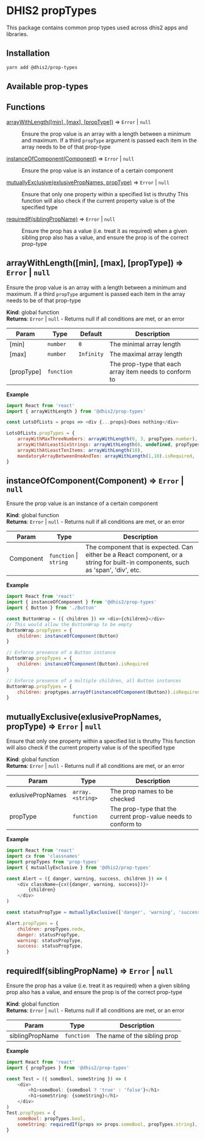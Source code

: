 # DHIS2 propTypes

This package contains common prop types used across dhis2 apps and libraries.

## Installation
```bash
yarn add @dhis2/prop-types
```

## Available prop-types

## Functions

<dl>
<dt><a href="#arrayWithLength">arrayWithLength([min], [max], [propType])</a> ⇒ <code>Error</code> | <code>null</code></dt>
<dd><p>Ensure the prop value is an array with a length between a minimum and maximum.
If a third <code>propType</code> argument is passed each item in the array needs to be of that prop-type</p>
</dd>
<dt><a href="#instanceOfComponent">instanceOfComponent(Component)</a> ⇒ <code>Error</code> | <code>null</code></dt>
<dd><p>Ensure the prop value is an instance of a certain component</p>
</dd>
<dt><a href="#mutuallyExclusive">mutuallyExclusive(exlusivePropNames, propType)</a> ⇒ <code>Error</code> | <code>null</code></dt>
<dd><p>Ensure that only one property within a specified list is thruthy
This function will also check if the current property value is of the specified type</p>
</dd>
<dt><a href="#requiredIf">requiredIf(siblingPropName)</a> ⇒ <code>Error</code> | <code>null</code></dt>
<dd><p>Ensure the prop has a value (i.e. treat it as required) when a given sibling prop
also has a value, and ensure the prop is of the correct prop-type</p>
</dd>
</dl>

<a name="arrayWithLength"></a>

## arrayWithLength([min], [max], [propType]) ⇒ <code>Error</code> \| <code>null</code>
Ensure the prop value is an array with a length between a minimum and maximum.
If a third `propType` argument is passed each item in the array needs to be of that prop-type

**Kind**: global function  
**Returns**: <code>Error</code> \| <code>null</code> - Returns null if all conditions are met, or an error  

| Param | Type | Default | Description |
| --- | --- | --- | --- |
| [min] | <code>number</code> | <code>0</code> | The minimal array length |
| [max] | <code>number</code> | <code>Infinity</code> | The maximal array length |
| [propType] | <code>function</code> |  | The prop-type that each array item needs to conform to |

**Example**  
```js
import React from 'react'
import { arrayWithLength } from '@dhis2/prop-types'

const LotsOfLists = props => <div {...props}>Does nothing</div>

LotsOfLists.propTypes = {
    arrayWithMaxThreeNumbers: arrayWithLength(0, 3, propTypes.number),
    arrayWithAtLeastSixStrings: arrayWithLength(6, undefined, propTypes.string),
    arrayWithAtLeastTenItems: arrayWithLength(10),
    mandatoryArrayBetweenOneAndTen: arrayWithLength(1,10).isRequired,
}
```
<a name="instanceOfComponent"></a>

## instanceOfComponent(Component) ⇒ <code>Error</code> \| <code>null</code>
Ensure the prop value is an instance of a certain component

**Kind**: global function  
**Returns**: <code>Error</code> \| <code>null</code> - Returns null if all conditions are met, or an error  

| Param | Type | Description |
| --- | --- | --- |
| Component | <code>function</code> \| <code>string</code> | The component that is expected. Can either be a React component, or a string for built-in components, such as 'span', 'div', etc. |

**Example**  
```js
import React from 'react'
import { instanceOfComponent } from '@dhis2/prop-types'
import { Button } from './Button'

const ButtonWrap = ({ children }) => <div>{children}</div>
// This would allow the ButtonWrap to be empty
ButtonWrap.propTypes = {
    children: instanceOfComponent(Button)
}

// Enforce presence of a Button instance
ButtonWrap.propTypes = {
    children: instanceOfComponent(Button).isRequired
}

// Enforce presence of a multiple children, all Button instances
ButtonWrap.propTypes = {
    children: proptypes.arrayOf(instanceOfComponent(Button)).isRequired
}
```
<a name="mutuallyExclusive"></a>

## mutuallyExclusive(exlusivePropNames, propType) ⇒ <code>Error</code> \| <code>null</code>
Ensure that only one property within a specified list is thruthy
This function will also check if the current property value is of the specified type

**Kind**: global function  
**Returns**: <code>Error</code> \| <code>null</code> - Returns null if all conditions are met, or an error  

| Param | Type | Description |
| --- | --- | --- |
| exlusivePropNames | <code>array.&lt;string&gt;</code> | The prop names to be checked |
| propType | <code>function</code> | The prop-type that the current prop-value needs to conform to |

**Example**  
```js
import React from 'react'
import cx from 'classnames'
import propTypes from 'prop-types'
import { mutuallyExclusive } from '@dhis2/prop-types'

const Alert = ({ danger, warning, success, children }) => (
    <div className={cx({danger, warning, success})}>
        {children}
    </div>
)

const statusPropType = mutuallyExclusive(['danger', 'warning', 'success'], propTypes.bool)

Alert.propTypes = {
    children: propTypes.node,
    danger: statusPropType,
    warning: statusPropType,
    success: statusPropType,
}
```
<a name="requiredIf"></a>

## requiredIf(siblingPropName) ⇒ <code>Error</code> \| <code>null</code>
Ensure the prop has a value (i.e. treat it as required) when a given sibling prop
also has a value, and ensure the prop is of the correct prop-type

**Kind**: global function  
**Returns**: <code>Error</code> \| <code>null</code> - Returns null if all conditions are met, or an error  

| Param | Type | Description |
| --- | --- | --- |
| siblingPropName | <code>function</code> | The name of the sibling prop |

**Example**  
```js
import React from 'react'
import { propTypes } from '@dhis2/prop-types'

const Test = ({ someBool, someString }) => (
    <div>
        <h1>someBool: {someBool ? 'true' : 'false'}</h1>
        <h1>someString: {someString}</h1>
    </div>
)
Test.propTypes = {
    someBool: propTypes.bool,
    someString: requiredIf(props => props.someBool, propTypes.string),
}
```
